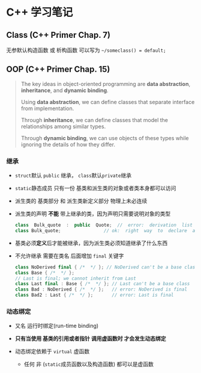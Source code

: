 # C++ 学习笔记

## Class (C++ Primer Chap. 7)

无参默认构造函数 或 析构函数 可以写为 `~/someclass() = default;`

## OOP (C++ Primer Chap. 15)

> The key ideas in object-oriented programming are **data abstraction**, **inheritance**, and **dynamic binding**.
>
> Using **data abstraction**, we can define classes that separate interface from implementation. 
>
> Through **inheritance**, we can define classes that model the relationships among similar types.
>
> Through **dynamic binding**, we can use objects of these types while ignoring the details of how they differ.

### 继承

- `struct`默认 `public` 继承， `class`默认`private`继承

- `static`静态成员 只有一份 基类和派生类的对象或者类本身都可以访问

- 派生类的 基类部分 和 派生类新定义部分 物理上未必连续

- 派生类的声明 **不能** 带上继承的类，因为声明只需要说明对象的类型

  ```c++
  class  Bulk_quote  :  public  Quote;  //  error:  derivation  list  can't appear here
  class Bulk_quote;                // ok:  right  way  to  declare  a derived class
  ```

- 基类必须**定义**后才能被继承，因为派生类必须知道继承了什么东西

- 不允许继承 需要在类名 后面增加 `final` 关键字

  ```c++
  class NoDerived final { /*  */ }; // NoDerived can't be a base class
  class Base { /*  */ }; 
  // Last is final; we cannot inherit from Last
  class Last final : Base { /*  */ }; // Last can't be a base class
  class Bad : NoDerived { /*  */ };   // error: NoDerived is final
  class Bad2 : Last { /*  */ };       // error: Last is final
  ```

  

### 动态绑定

- 又名 运行时绑定(run-time binding)

- **只有当使用 基类的引用或者指针  调用虚函数时 才会发生动态绑定**

- 动态绑定依赖于 `virtual` 虚函数
  - 任何 非 (`static`成员函数以及构造函数) 都可以是虚函数

